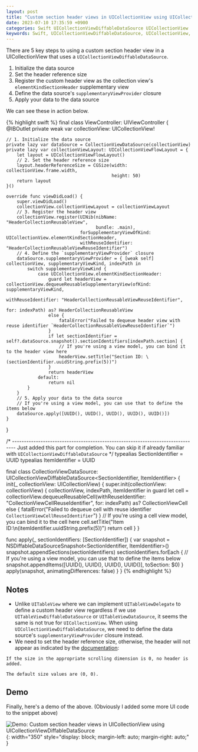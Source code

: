 ```yaml
---
layout: post
title: "Custom section header views in UICollectionView using UICollectionViewDiffableDataSource"
date: 2023-07-10 17:35:59 +0900
categories: Swift UICollectionViewDiffableDataSource UICollectionView
keywords: Swift, UICollectionViewDiffableDataSource, UICollectionView, custom header
---
```


There are 5 key steps to using a custom section header view in a UICollectionView that uses a `UICollectionViewDiffableDataSource`.

1. Initialize the data source
2. Set the header reference size
3. Register the custom header view as the collection view's `elementKindSectionHeader` supplementary view
4. Define the data source's `supplementaryViewProvider` closure
5. Apply your data to the data source

We can see these in action below.

{% highlight swift %}
final class ViewController: UIViewController {
    @IBOutlet private weak var collectionView: UICollectionView!
  
    // 1. Initialize the data source
    private lazy var dataSource = CollectionViewDataSource(collectionView)
    private lazy var collectionViewLayout: UICollectionViewFlowLayout = {
        let layout = UICollectionViewFlowLayout()
        // 2. Set the header reference size
        layout.headerReferenceSize = CGSize(width: collectionView.frame.width,
                                            height: 50)
        return layout
    }()

    override func viewDidLoad() {
        super.viewDidLoad()
        collectionView.collectionViewLayout = collectionViewLayout
        // 3. Register the header view
        collectionView.register(UINib(nibName: "HeaderCollectionReusableView",
                                      bundle: .main),
                                forSupplementaryViewOfKind: UICollectionView.elementKindSectionHeader,
                                withReuseIdentifier: "HeaderCollectionReusableViewReuseIdentifier")
        // 4. Define the `supplementaryViewProvider` closure
        dataSource.supplementaryViewProvider = { [weak self] collectionView, supplementaryViewKind, indexPath in
            switch supplementaryViewKind {
                case UICollectionView.elementKindSectionHeader:
                    guard let headerView = collectionView.dequeueReusableSupplementaryView(ofKind: supplementaryViewKind,
                                                                                           withReuseIdentifier: "HeaderCollectionReusableViewReuseIdentifier",
                                                                                           for: indexPath) as? HeaderCollectionReusableView
                    else {
                        fatalError("Failed to dequeue header view with reuse identifier `HeaderCollectionReusableViewReuseIdentifier`")
                    }
                    if let sectionIdentifier = self?.dataSource.snapshot().sectionIdentifiers[indexPath.section] {
                        // If you're using a view model, you can bind it to the header view here
                        headerView.setTitle("Section ID: \(sectionIdentifier.uuidString.prefix(5))")
                    }
                    return headerView
                default:
                    return nil
            }
        }
        // 5. Apply your data to the data source
        // If you're using a view model, you can use that to define the items below
        dataSource.apply([UUID(), UUID(), UUID(), UUID(), UUID()])
    }
}

/* -------------------------------------------------------------------------------
    Just added this part for completion.
    You can skip it if already familiar with `UICollectionViewDiffableDataSource`
*/
typealias SectionIdentifier = UUID
typealias ItemIdentifier = UUID

final class CollectionViewDataSource: UICollectionViewDiffableDataSource<SectionIdentifier, ItemIdentifier> {
  init(_ collectionView: UICollectionView) {
      super.init(collectionView: collectionView) { collectionView, indexPath, itemIdentifier in
          guard let cell = collectionView.dequeueReusableCell(withReuseIdentifier: "CollectionViewCellReuseIdentifier",
                                                              for: indexPath) as? CollectionViewCell
          else {
              fatalError("Failed to dequeue cell with reuse identifier `CollectionViewCellReuseIdentifier`")
          }
          // If you're using a cell view model, you can bind it to the cell here
          cell.setTitle("Item ID:\n\(itemIdentifier.uuidString.prefix(5))")
          return cell
      }
  }

  func apply(_ sectionIdentifiers: [SectionIdentifier]) {
      var snapshot = NSDiffableDataSourceSnapshot<SectionIdentifier, ItemIdentifier>()
      snapshot.appendSections(sectionIdentifiers)
      sectionIdentifiers.forEach {
          // If you're using a view model, you can use that to define the items below
          snapshot.appendItems([UUID(), UUID(), UUID(), UUID()],
                                toSection: $0)
      }
      apply(snapshot,
            animatingDifferences: false)
  }
}
{% endhighlight %}

## Notes
- Unlike `UITableView` where we can implement `UITableViewDelegate` to define a custom header view regardless if we use `UITableViewDiffableDataSource` or `UITableViewDataSource`, it seems the same is not true for `UICollectionView`. When using `UICollectionViewDiffableDataSource`, we need to define the data source's `supplementaryViewProvider` closure instead.
- We need to set the header reference size, otherwise, the header will not appear as indicated by the [documentation](https://developer.apple.com/documentation/uikit/uicollectionviewflowlayout/1617710-headerreferencesize):

```
If the size in the appropriate scrolling dimension is 0, no header is added.

The default size values are (0, 0).
```

## Demo

Finally, here's a demo of the above. (Obviously I added some more UI code to the snippet above)

![Demo: Custom section header views in UICollectionView using UICollectionViewDiffableDataSource](/static_files/videos/2023-07-10-custom-section-header-uicollectionview-uicollectionviewdiffabledatasource_1.gif){: width="350" style="display: block; margin-left: auto; margin-right: auto;" }